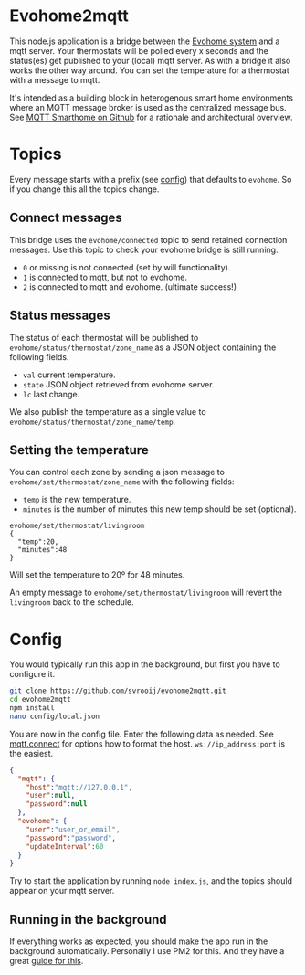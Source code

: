 # Evohome2mqtt

This node.js application is a bridge between the [Evohome system](http://getconnected.honeywell.com/en/evohome) and a mqtt server. Your thermostats will be polled every x seconds and the status(es) get published to your (local) mqtt server. As with a bridge it also works the other way around. You can set the temperature for a thermostat with a message to mqtt.

It's intended as a building block in heterogenous smart home environments where an MQTT message broker is used as the centralized message bus. See [MQTT Smarthome on Github](https://github.com/mqtt-smarthome/mqtt-smarthome) for a rationale and architectural overview.

# Topics
Every message starts with a prefix (see [config](#Config)) that defaults to `evohome`. So if you change this all the topics change.

## Connect messages
This bridge uses the `evohome/connected` topic to send retained connection messages. Use this topic to check your evohome bridge is still running.

*   `0` or missing is not connected (set by will functionality).
*   `1` is connected to mqtt, but not to evohome.
*   `2` is connected to mqtt and evohome. (ultimate success!)

## Status messages
The status of each thermostat will be published to `evohome/status/thermostat/zone_name` as a JSON object containing the following fields.

*   `val` current temperature.
*   `state` JSON object retrieved from evohome server.
*   `lc` last change.

We also publish the temperature as a single value to `evohome/status/thermostat/zone_name/temp`.

## Setting the temperature
You can control each zone by sending a json message to `evohome/set/thermostat/zone_name` with the following fields:

*   `temp` is the new temperature.
*   `minutes` is the number of minutes this new temp should be set (optional).

```
evohome/set/thermostat/livingroom
{
  "temp":20,
  "minutes":48
}
```
Will set the temperature to 20º for 48 minutes.

An empty message to `evohome/set/thermostat/livingroom` will revert the `livingroom` back to the schedule.

# Config
You would typically run this app in the background, but first you have to configure it.

```bash
git clone https://github.com/svrooij/evohome2mqtt.git
cd evohome2mqtt
npm install
nano config/local.json
```
You are now in the config file. Enter the following data as needed.
See [mqtt.connect](https://www.npmjs.com/package/mqtt#connect) for options how to format the host. `ws://ip_address:port` is the easiest.

```JSON
{
  "mqtt": {
    "host":"mqtt://127.0.0.1",
    "user":null,
    "password":null
  },
  "evohome": {
    "user":"user_or_email",
    "password":"password",
    "updateInterval":60
  }
}
```

Try to start the application by running `node index.js`, and the topics should appear on your mqtt server.

## Running in the background
If everything works as expected, you should make the app run in the background automatically. Personally I use PM2 for this. And they have a great [guide for this](http://pm2.keymetrics.io/docs/usage/quick-start/).
